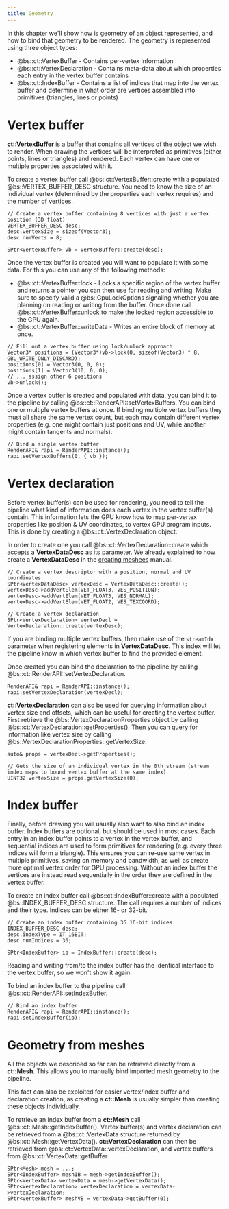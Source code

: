 ```yaml
---
title: Geometry
---
```


In this chapter we'll show how is geometry of an object represented, and how to bind that geometry to be rendered. The geometry is represented using three object types:
 - @bs::ct::VertexBuffer - Contains per-vertex information
 - @bs::ct::VertexDeclaration - Contains meta-data about which properties each entry in the vertex buffer contains
 - @bs::ct::IndexBuffer - Contains a list of indices that map into the vertex buffer and determine in what order are vertices assembled into primitives (triangles, lines or points)

# Vertex buffer
**ct::VertexBuffer** is a buffer that contains all vertices of the object we wish to render. When drawing the vertices will be interpreted as primitives (either points, lines or triangles) and rendered. Each vertex can have one or multiple properties associated with it.

To create a vertex buffer call @bs::ct::VertexBuffer::create with a populated @bs::VERTEX_BUFFER_DESC structure. You need to know the size of an individual vertex (determined by the properties each vertex requires) and the number of vertices. 

~~~~~~~~~~~~~{.cpp}
// Create a vertex buffer containing 8 vertices with just a vertex position (3D float)
VERTEX_BUFFER_DESC desc;
desc.vertexSize = sizeof(Vector3);
desc.numVerts = 8;

SPtr<VertexBuffer> vb = VertexBuffer::create(desc);
~~~~~~~~~~~~~

Once the vertex buffer is created you will want to populate it with some data. For this you can use any of the following methods:
 - @bs::ct::VertexBuffer::lock - Locks a specific region of the vertex buffer and returns a pointer you can then use for reading and writing. Make sure to specify valid a @bs::GpuLockOptions signaling whether you are planning on reading or writing from the buffer. Once done call @bs::ct::VertexBuffer::unlock to make the locked region accessible to the GPU again.
 - @bs::ct::VertexBuffer::writeData - Writes an entire block of memory at once.
 
~~~~~~~~~~~~~{.cpp}
// Fill out a vertex buffer using lock/unlock approach
Vector3* positions = (Vector3*)vb->lock(0, sizeof(Vector3) * 8, GBL_WRITE_ONLY_DISCARD);
positions[0] = Vector3(0, 0, 0);
positions[1] = Vector3(10, 0, 0);
// ... assign other 6 positions
vb->unlock();
~~~~~~~~~~~~~  
 
Once a vertex buffer is created and populated with data, you can bind it to the pipeline by calling @bs::ct::RenderAPI::setVertexBuffers. You can bind one or multiple vertex buffers at once. If binding multiple vertex buffers they must all share the same vertex count, but each may contain different vertex properties (e.g. one might contain just positions and UV, while another might contain tangents and normals).

~~~~~~~~~~~~~{.cpp}
// Bind a single vertex buffer
RenderAPI& rapi = RenderAPI::instance();
rapi.setVertexBuffers(0, { vb });
~~~~~~~~~~~~~

# Vertex declaration
Before vertex buffer(s) can be used for rendering, you need to tell the pipeline what kind of information does each vertex in the vertex buffer(s) contain. This information lets the GPU know how to map per-vertex properties like position & UV coordinates, to vertex GPU program inputs. This is done by creating a @bs::ct::VertexDeclaration object.

In order to create one you call @bs::ct::VertexDeclaration::create which accepts a **VertexDataDesc** as its parameter. We already explained to how create a **VertexDataDesc** in the [creating meshees](User_Manuals/Advanced_Rendering/creatingMeshes) manual.

~~~~~~~~~~~~~{.cpp}
// Create a vertex descriptor with a position, normal and UV coordinates
SPtr<VertexDataDesc> vertexDesc = VertexDataDesc::create();
vertexDesc->addVertElem(VET_FLOAT3, VES_POSITION);
vertexDesc->addVertElem(VET_FLOAT3, VES_NORMAL);
vertexDesc->addVertElem(VET_FLOAT2, VES_TEXCOORD);

// Create a vertex declaration
SPtr<VertexDeclaration> vertexDecl = VertexDeclaration::create(vertexDesc);
~~~~~~~~~~~~~

If you are binding multiple vertex buffers, then make use of the `streamIdx` parameter when registering elements in **VertexDataDesc**. This index will let the pipeline know in which vertex buffer to find the provided element.

Once created you can bind the declaration to the pipeline by calling @bs::ct::RenderAPI::setVertexDeclaration.

~~~~~~~~~~~~~{.cpp}
RenderAPI& rapi = RenderAPI::instance();
rapi.setVertexDeclaration(vertexDecl);
~~~~~~~~~~~~~

**ct::VertexDeclaration** can also be used for querying information about vertex size and offsets, which can be useful for creating the vertex buffer. First retrieve the @bs::VertexDeclarationProperties object by calling @bs::ct::VertexDeclaration::getProperties(). Then you can query for information like vertex size by calling @bs::VertexDeclarationProperties::getVertexSize.

~~~~~~~~~~~~~{.cpp}
auto& props = vertexDecl->getProperties();

// Gets the size of an individual vertex in the 0th stream (stream index maps to bound vertex buffer at the same index)
UINT32 vertexSize = props.getVertexSize(0);
~~~~~~~~~~~~~

# Index buffer
Finally, before drawing you will usually also want to also bind an index buffer. Index buffers are optional, but should be used in most cases. Each entry in an index buffer points to a vertex in the vertex buffer, and sequential indices are used to form primitives for rendering (e.g. every three indices will form a triangle). This ensures you can re-use same vertex in multiple primitives, saving on memory and bandwidth, as well as create more optimal vertex order for GPU processing. Without an index buffer the vertices are instead read sequentially in the order they are defined in the vertex buffer.

To create an index buffer call @bs::ct::IndexBuffer::create with a populated @bs::INDEX_BUFFER_DESC structure. The call requires a number of indices and their type. Indices can be either 16- or 32-bit. 

~~~~~~~~~~~~~{.cpp}
// Create an index buffer containing 36 16-bit indices
INDEX_BUFFER_DESC desc;
desc.indexType = IT_16BIT;
desc.numIndices = 36;

SPtr<IndexBuffer> ib = IndexBuffer::create(desc);
~~~~~~~~~~~~~

Reading and writing from/to the index buffer has the identical interface to the vertex buffer, so we won't show it again.

To bind an index buffer to the pipeline call @bs::ct::RenderAPI::setIndexBuffer.

~~~~~~~~~~~~~{.cpp}
// Bind an index buffer
RenderAPI& rapi = RenderAPI::instance();
rapi.setIndexBuffer(ib);
~~~~~~~~~~~~~

# Geometry from meshes
All the objects we described so far can be retrieved directly from a **ct::Mesh**. This allows you to manually bind imported mesh geometry to the pipeline. 

This fact can also be exploited for easier vertex/index buffer and declaration creation, as creating a **ct::Mesh** is usually simpler than creating these objects individually.

To retrieve an index buffer from a **ct::Mesh** call @bs::ct::Mesh::getIndexBuffer(). Vertex buffer(s) and vertex declaration can be retrieved from a @bs::ct::VertexData structure returned by @bs::ct::Mesh::getVertexData(). **ct::VertexDeclaration** can then be retrieved from @bs::ct::VertexData::vertexDeclaration, and vertex buffers from @bs::ct::VertexData::getBuffer

~~~~~~~~~~~~~{.cpp}
SPtr<Mesh> mesh = ...;
SPtr<IndexBuffer> meshIB = mesh->getIndexBuffer();
SPtr<VertexData> vertexData = mesh->getVertexData();
SPtr<VertexDeclaration> vertexDeclaration = vertexData->vertexDeclaration;
SPtr<VertexBuffer> meshVB = vertexData->getBuffer(0);
~~~~~~~~~~~~~
